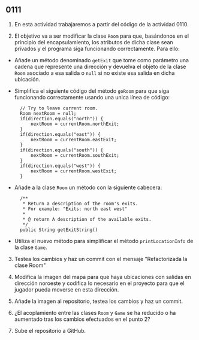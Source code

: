 ## 0111

1. En esta actividad trabajaremos a partir del código de la actividad 0110.

2. El objetivo va a ser modificar la clase `Room` para que, basándonos en el principio del encapsulamiento, los atributos de dicha clase sean privados y el programa siga funcionando correctamente. Para ello:

  - Añade un método denominado `getExit` que tome como parámetro una cadena que represente una dirección y devuelva el objeto de la clase `Room` asociado a esa salida o `null` si no existe esa salida en dicha ubicación.

  - Simplifica el siguiente código del método `goRoom` para que siga funcionando correctamente usando una unica línea de código:

          // Try to leave current room.
          Room nextRoom = null;
          if(direction.equals("north")) {
              nextRoom = currentRoom.northExit;
          }
          if(direction.equals("east")) {
              nextRoom = currentRoom.eastExit;
          }
          if(direction.equals("south")) {
              nextRoom = currentRoom.southExit;
          }
          if(direction.equals("west")) {
              nextRoom = currentRoom.westExit;
          }    

  - Añade a la clase `Room` un método con la siguiente cabecera:

          /**
           * Return a description of the room's exits.
           * For example: "Exits: north east west"
           *
           * @ return A description of the available exits.
           */
          public String getExitString()

  - Utiliza el nuevo método para simplificar el método `printLocationInfo` de la clase `Game`.

3. Testea los cambios y haz un commit con el mensaje "Refactorizada la clase Room"
 
4. Modifica la imagen del mapa para que haya ubicaciones con salidas en dirección noroeste y codifica lo necesario en el proyecto para que el jugador pueda moverse en esta dirección.

5. Añade la imagen al repositorio, testea los cambios y haz un commit.

6. ¿El acoplamiento entre las clases `Room` y `Game` se ha reducido o ha aumentado tras los cambios efectuados en el punto 2?

7. Sube el repositorio a GitHub.
